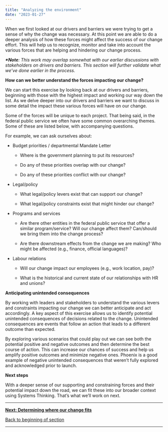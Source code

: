 ```yaml
---
title: "Analyzing the environment"
date: "2023-01-27"
---
```


When we first looked at our drivers and barriers we were trying to get a sense of why the change was necessary. At this point we are able to do a deeper analysis of how these forces might affect the success of our change effort. This will help us to recognize, monitor and take into account the various forces that are helping and hindering our change process.

**_\*Note_**_: This work may overlap somewhat with our earlier discussions with stakeholders on drivers and barriers. This section will further validate what we’ve done earlier in the process._

**How can we better understand the forces impacting our change?**

We can start this exercise by looking back at our drivers and barriers, beginning with those with the highest impact and working our way down the list. As we delve deeper into our drivers and barriers we want to discuss in some detail the impact these various forces will have on our change.

Some of the forces will be unique to each project. That being said, in the federal public service we often have some common overarching themes. Some of these are listed below, with accompanying questions.

For example, we can ask ourselves about:

- Budget priorities / departmental Mandate Letter
    - Where is the government planning to put its resources?
    
    - Do any of these priorities overlap with our change?
    
    - Do any of these priorities conflict with our change?

- Legal/policy
    - What legal/policy levers exist that can support our change?
    
    - What legal/policy constraints exist that might hinder our change?

- Programs and services
    - Are there other entities in the federal public service that offer a similar program/service? Will our change affect them? Can/should we bring them into the change process?
    
    - Are there downstream effects from the change we are making? Who might be affected (e.g., finance, official languages)?

- Labour relations
    - Will our change impact our employees (e.g., work location, pay)?
    
    - What is the historical and current state of our relationships with HR and unions?

**Anticipating unintended consequences**

By working with leaders and stakeholders to understand the various levers and constraints impacting our change we can better anticipate and act accordingly. A key aspect of this exercise allows us to identify potential unintended consequences of decisions related to the change. Unintended consequences are events that follow an action that leads to a different outcome than expected.

By exploring various scenarios that could play out we can see both the potential positive and negative outcomes and then determine the best course of action. This can increase our chances of success and help us amplify positive outcomes and minimize negative ones. Phoenix is a good example of negative unintended consequences that weren’t fully explored and acknowledged prior to launch.

**Next steps**

With a deeper sense of our supporting and constraining forces and their potential impact down the road, we can fit these into our broader context using Systems Thinking. That’s what we’ll work on next.

* * *

[******Next: Determining where our change fits******](/determining-where-our-change-fits/)

[Back to beginning of section](/understanding-our-context/)

* * *
